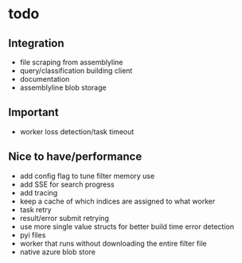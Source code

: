 

# todo

## Integration
- file scraping from assemblyline
- query/classification building client
- documentation
- assemblyline blob storage

## Important
- worker loss detection/task timeout

## Nice to have/performance
- add config flag to tune filter memory use
- add SSE for search progress
- add tracing
- keep a cache of which indices are assigned to what worker
- task retry
- result/error submit retrying
- use more single value structs for better build time error detection
- pyi files
- worker that runs without downloading the entire filter file
- native azure blob store
